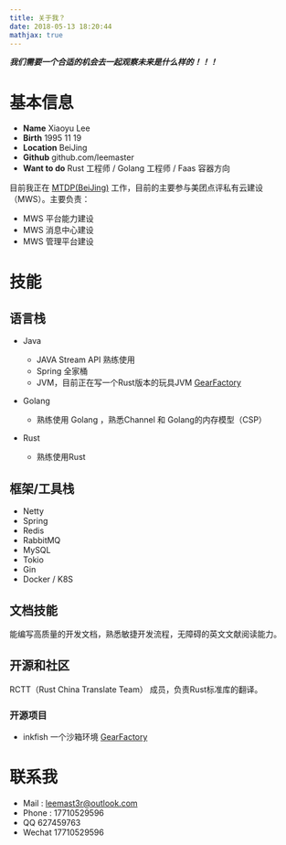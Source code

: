 ```yaml
---
title: 关于我？
date: 2018-05-13 18:20:44
mathjax: true
---
```


***我们需要一个合适的机会去一起观察未来是什么样的！！！***

# 基本信息

* **Name** Xiaoyu Lee
* **Birth** 1995 11 19
* **Location** BeiJing
* **Github** github.com/leemaster
* **Want to do** Rust 工程师 / Golang 工程师 / Faas 容器方向


目前我正在 [MTDP(BeiJing)](https://www.meituan.com) 工作，目前的主要参与美团点评私有云建设（MWS）。主要负责：

* MWS 平台能力建设
* MWS 消息中心建设
* MWS 管理平台建设


# 技能

## 语言栈

* Java
    * JAVA Stream API 熟练使用
    * Spring 全家桶
    * JVM，目前正在写一个Rust版本的玩具JVM [GearFactory](https://github.com/gearfactory/GFJvm)

* Golang 
    * 熟练使用 Golang ，熟悉Channel 和 Golang的内存模型（CSP）

* Rust 
    * 熟练使用Rust

## 框架/工具栈

* Netty 
* Spring 
* Redis 
* RabbitMQ 
* MySQL 
* Tokio 
* Gin 
* Docker / K8S

## 文档技能

能编写高质量的开发文档，熟悉敏捷开发流程，无障碍的英文文献阅读能力。

## 开源和社区

RCTT（Rust China Translate Team） 成员，负责Rust标准库的翻译。

### 开源项目

* inkfish 一个沙箱环境 [GearFactory](https://github.com/gearfactory/inkfish)




# 联系我 

* Mail : leemast3r@outlook.com
* Phone : 17710529596
* QQ 627459763
* Wechat 17710529596

